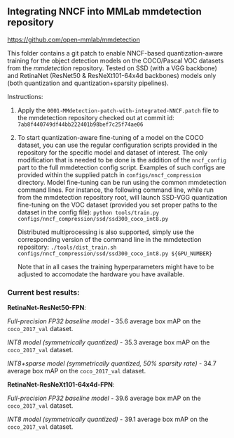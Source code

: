 ## Integrating NNCF into MMLab mmdetection repository
https://github.com/open-mmlab/mmdetection

This folder contains a git patch to enable NNCF-based quantization-aware training for the object detection models on the COCO/Pascal VOC datasets from the *mmdetection* repository. Tested on SSD (with a VGG backbone) and RetinaNet (ResNet50 & ResNeXt101-64x4d backbones) models only (both quantization and quantization+sparsity pipelines).

Instructions:
1. Apply the `0001-MMdetection-patch-with-integrated-NNCF.patch` file to the mmdetection repository checked out at commit id: `7ab8f440749df44bb222401b98bef7c25f74ae06`

2. To start quantization-aware fine-tuning of a model on the COCO dataset, you can use the regular configuration scripts provided in the repository for the specific model and dataset of interest. The only modification that is needed to be done is the addition of the `nncf_config` part to the full mmdetection config script. Examples of such configs are provided within the supplied patch in `configs/nncf_compression` directory.
Model fine-tuning can be run using the common mmdetection command lines. For instance, the following command line, while run from the mmdetection repository root, will launch SSD-VGG quantization fine-tuning on the VOC dataset (provided you set proper paths to the dataset in the config file):
`python tools/train.py configs/nncf_compression/ssd/ssd300_coco_int8.py`

    Distributed multiprocessing is also supported, simply use the corresponding version of the command line in the mmdetection repository:
`./tools/dist_train.sh configs/nncf_compression/ssd/ssd300_coco_int8.py ${GPU_NUMBER}`

    Note that in all cases the training hyperparameters might have to be adjusted to accomodate the hardware you have available.

### Current best results:

**RetinaNet-ResNet50-FPN**:

_Full-precision FP32 baseline model_ - 35.6 average box mAP on the `coco_2017_val` dataset.

_INT8 model (symmetrically quantized)_ - 35.3 average box mAP on the `coco_2017_val` dataset.

_INT8+sparse model (symmetrically quantized, 50% sparsity rate)_ - 34.7 average box mAP on the `coco_2017_val` dataset.

**RetinaNet-ResNeXt101-64x4d-FPN**:

_Full-precision FP32 baseline model_ - 39.6 average box mAP on the `coco_2017_val` dataset.

_INT8 model (symmetrically quantized)_ - 39.1 average box mAP on the `coco_2017_val` dataset.
